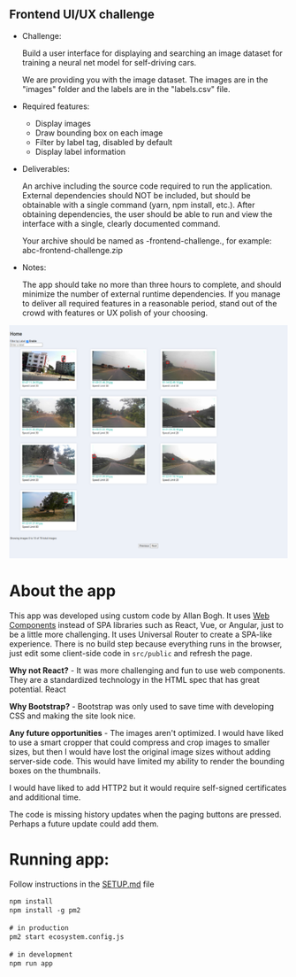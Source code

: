 Frontend UI/UX challenge
------------------------------

- Challenge:

  Build a user interface for displaying and searching an image dataset for training
  a neural net model for self-driving cars.

  We are providing you with the image dataset. The images are in the "images" folder
  and the labels are in the "labels.csv" file.

- Required features:

  - Display images
  - Draw bounding box on each image
  - Filter by label tag, disabled by default
  - Display label information

- Deliverables:

  An archive including the source code required to run the application.
  External dependencies should NOT be included, but should be obtainable with a single command (yarn, npm install, etc.).
  After obtaining dependencies, the user should be able to run and view the interface with a single, clearly documented command.

  Your archive should be named as <your initials>-frontend-challenge.<file type>, for example:
  abc-frontend-challenge.zip

- Notes:

  The app should take no more than three hours to complete, and should minimize the number of external runtime dependencies. If you manage to deliver all required features in a reasonable period, stand out of the crowd with features or UX polish of your choosing.

![Image Browser](/Screenshot_20220628_231035.png?raw=true "Image Browser")

# About the app

This app was developed using custom code by Allan Bogh. It uses [Web Components](https://developer.mozilla.org/en-US/docs/Web/Web_Components) instead of SPA libraries such as React, Vue, or Angular, just to be a little more challenging. It uses Universal Router to create a SPA-like experience. There is no build step because everything runs in the browser, just edit some client-side code in `src/public` and refresh the page.

**Why not React?** - It was more challenging and fun to use web components. They are a standardized technology in the HTML spec that has great potential. React 

**Why Bootstrap?** - Bootstrap was only used to save time with developing CSS and making the site look nice.

**Any future opportunities** - The images aren't optimized. I would have liked to use a smart cropper that could compress and crop images to smaller sizes, but then I would have lost the original image sizes without adding server-side code. This would have limited my ability to render the bounding boxes on the thumbnails.

I would have liked to add HTTP2 but it would require self-signed certificates and additional time.

The code is missing history updates when the paging buttons are pressed. Perhaps a future update could add them.

# Running app:

Follow instructions in the [SETUP.md](SETUP.md) file

```
npm install 
npm install -g pm2

# in production
pm2 start ecosystem.config.js

# in development
npm run app
```

